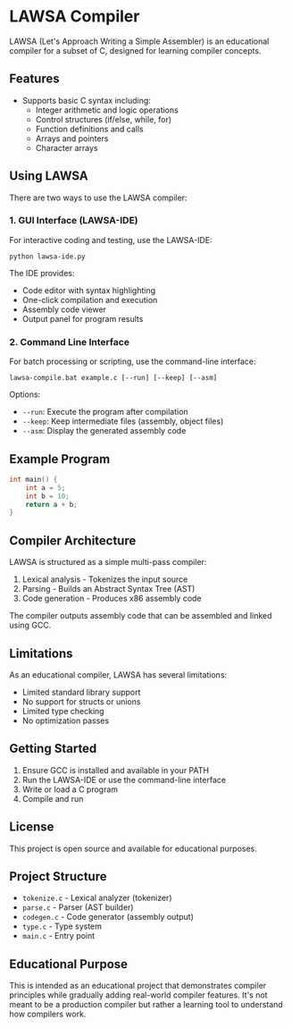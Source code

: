 # LAWSA Compiler

LAWSA (Let's Approach Writing a Simple Assembler) is an educational compiler for a subset of C, designed for learning compiler concepts.

## Features

- Supports basic C syntax including:
  - Integer arithmetic and logic operations
  - Control structures (if/else, while, for)
  - Function definitions and calls
  - Arrays and pointers
  - Character arrays

## Using LAWSA

There are two ways to use the LAWSA compiler:

### 1. GUI Interface (LAWSA-IDE)

For interactive coding and testing, use the LAWSA-IDE:

```
python lawsa-ide.py
```

The IDE provides:
- Code editor with syntax highlighting
- One-click compilation and execution
- Assembly code viewer
- Output panel for program results

### 2. Command Line Interface

For batch processing or scripting, use the command-line interface:

```
lawsa-compile.bat example.c [--run] [--keep] [--asm]
```

Options:
- `--run`: Execute the program after compilation
- `--keep`: Keep intermediate files (assembly, object files)
- `--asm`: Display the generated assembly code

## Example Program

```c
int main() {
    int a = 5;
    int b = 10;
    return a + b;
}
```

## Compiler Architecture

LAWSA is structured as a simple multi-pass compiler:
1. Lexical analysis - Tokenizes the input source
2. Parsing - Builds an Abstract Syntax Tree (AST)
3. Code generation - Produces x86 assembly code

The compiler outputs assembly code that can be assembled and linked using GCC.

## Limitations

As an educational compiler, LAWSA has several limitations:
- Limited standard library support
- No support for structs or unions
- Limited type checking
- No optimization passes

## Getting Started

1. Ensure GCC is installed and available in your PATH
2. Run the LAWSA-IDE or use the command-line interface
3. Write or load a C program
4. Compile and run

## License

This project is open source and available for educational purposes.

## Project Structure

- `tokenize.c` - Lexical analyzer (tokenizer)
- `parse.c` - Parser (AST builder)
- `codegen.c` - Code generator (assembly output)
- `type.c` - Type system
- `main.c` - Entry point

## Educational Purpose

This is intended as an educational project that demonstrates compiler principles while gradually adding real-world compiler features. It's not meant to be a production compiler but rather a learning tool to understand how compilers work. 